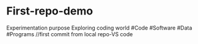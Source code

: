 # First-repo-demo
Experimentation purpose 
Exploring coding world
#Code
#Software
#Data
#Programs  //first commit from local repo-VS code


